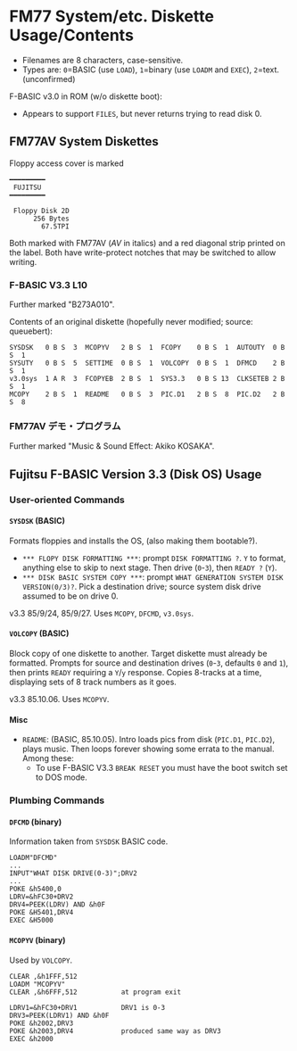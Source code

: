 FM77 System/etc. Diskette Usage/Contents
==================================

- Filenames are 8 characters, case-sensitive.
- Types are: `0`=BASIC (use `LOAD`), `1`=binary (use `LOADM` and `EXEC`),
  `2`=text. (unconfirmed)

F-BASIC v3.0 in ROM (w/o diskette boot):
- Appears to support `FILES`, but never returns trying to read disk 0.


FM77AV System Diskettes
-----------------------

Floppy access cover is marked

    ━━━━━━━━━
     FUJITSU
    ━━━━━━━━━

     Floppy Disk 2D
          256 Bytes
            67.5TPI

Both marked with FM77AV (_AV_ in italics) and a red diagonal strip printed
on the label. Both have write-protect notches that may be switched to allow
writing.

### F-BASIC V3.3 L10

Further marked "B273A010".

Contents of an original diskette (hopefully never modified; source: queuebert):

    SYSDSK   0 B S  3  MCOPYV   2 B S  1  FCOPY    0 B S  1  AUTOUTY  0 B S  1
    SYSUTY   0 B S  5  SETTIME  0 B S  1  VOLCOPY  0 B S  1  DFMCD    2 B S  1
    v3.0sys  1 A R  3  FCOPYEB  2 B S  1  SYS3.3   0 B S 13  CLKSETEB 2 B S  1
    MCOPY    2 B S  1  README   0 B S  3  PIC.D1   2 B S  8  PIC.D2   2 B S  8

### FM77AV デモ・プログラム

Further marked "Music & Sound Effect: Akiko KOSAKA".


Fujitsu F-BASIC Version 3.3 (Disk OS) Usage
-------------------------------------------

### User-oriented Commands

#### `SYSDSK` (BASIC)

Formats floppies and installs the OS, (also making them bootable?).
- `*** FLOPY DISK FORMATTING ***`: prompt `DISK FORMATTING ?`. `Y` to
  format, anything else to skip to next stage. Then drive (`0`-`3`), then
  `READY ?` (`Y`).
- `*** DISK BASIC SYSTEM COPY ***`: prompt `WHAT GENERATION SYSTEM DISK
  VERSION(0/3)?`. Pick a destination drive; source system disk drive
  assumed to be on drive 0.

v3.3 85/9/24, 85/9/27. Uses `MCOPY`, `DFCMD`, `v3.0sys`.

#### `VOLCOPY` (BASIC)

Block copy of one diskette to another. Target diskette must already be
formatted. Prompts for source and destination drives (`0`-`3`, defaults `0`
and `1`), then prints `READY` requiring a `Y`/`y` response. Copies 8-tracks
at a time, displaying sets of 8 track numbers as it goes.

v3.3 85.10.06. Uses `MCOPYV`.

#### Misc

- `README`: (BASIC, 85.10.05). Intro loads pics from disk (`PIC.D1`,
  `PIC.D2`), plays music. Then loops forever showing some errata to the
  manual. Among these:
  - To use F-BASIC V3.3 `BREAK RESET` you must have the boot switch set to
    DOS mode.


### Plumbing Commands

#### `DFCMD` (binary)

Information taken from `SYSDSK` BASIC code.

    LOADM"DFCMD"
    ...
    INPUT"WHAT DISK DRIVE(0-3)";DRV2
    ...
    POKE &h5400,0
    LDRV=&hFC30+DRV2
    DRV4=PEEK(LDRV) AND &h0F
    POKE &H5401,DRV4
    EXEC &H5000

#### `MCOPYV` (binary)

Used by `VOLCOPY`.

    CLEAR ,&h1FFF,512
    LOADM "MCOPYV"
    CLEAR ,&h6FFF,512           at program exit

    LDRV1=&hFC30+DRV1           DRV1 is 0-3
    DRV3=PEEK(LDRV1) AND &h0F
    POKE &h2002,DRV3
    POKE &h2003,DRV4            produced same way as DRV3
    EXEC &h2000
